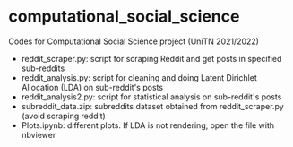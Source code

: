 # computational_social_science

Codes for Computational Social Science project (UniTN 2021/2022)

* reddit_scraper.py: script for scraping Reddit and get posts in specified sub-reddits
* reddit_analysis.py: script for cleaning and doing Latent Dirichlet Allocation (LDA) on sub-reddit's posts
* reddit_analysis2.py: script for statistical analysis on sub-reddit's posts
* subreddit_data.zip: subreddits dataset obtained from reddit_scraper.py (avoid scraping reddit)
* Plots.ipynb: different plots. If LDA is not rendering, open the file with nbviewer